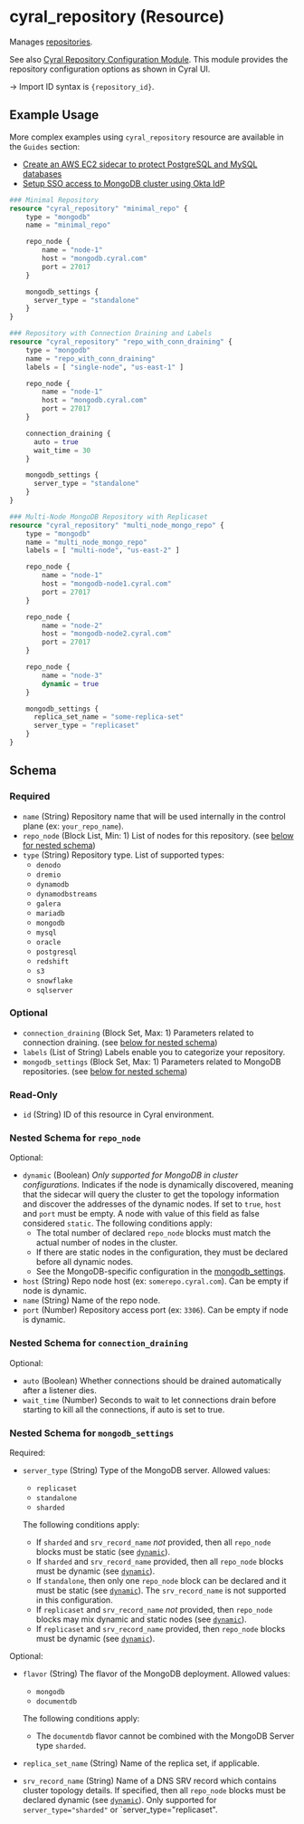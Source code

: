 # cyral_repository (Resource)

Manages [repositories](https://cyral.com/docs/manage-repositories/repo-track).

See also [Cyral Repository Configuration Module](https://github.com/cyralinc/terraform-cyral-repository-config).
This module provides the repository configuration options as shown in Cyral UI.

-> Import ID syntax is `{repository_id}`.

## Example Usage

More complex examples using `cyral_repository` resource are available in the `Guides` section:

-   [Create an AWS EC2 sidecar to protect PostgreSQL and MySQL databases](https://registry.terraform.io/providers/cyralinc/cyral/latest/docs/guides/setup_cp_and_deploy_sidecar)
-   [Setup SSO access to MongoDB cluster using Okta IdP](https://registry.terraform.io/providers/cyralinc/cyral/latest/docs/guides/mongodb_cluster_okta_idp)

```terraform
### Minimal Repository
resource "cyral_repository" "minimal_repo" {
    type = "mongodb"
    name = "minimal_repo"

    repo_node {
        name = "node-1"
        host = "mongodb.cyral.com"
        port = 27017
    }

    mongodb_settings {
      server_type = "standalone"
    }
}

### Repository with Connection Draining and Labels
resource "cyral_repository" "repo_with_conn_draining" {
    type = "mongodb"
    name = "repo_with_conn_draining"
    labels = [ "single-node", "us-east-1" ]

    repo_node {
        name = "node-1"
        host = "mongodb.cyral.com"
        port = 27017
    }

    connection_draining {
      auto = true
      wait_time = 30
    }

    mongodb_settings {
      server_type = "standalone"
    }
}

### Multi-Node MongoDB Repository with Replicaset
resource "cyral_repository" "multi_node_mongo_repo" {
    type = "mongodb"
    name = "multi_node_mongo_repo"
    labels = [ "multi-node", "us-east-2" ]

    repo_node {
        name = "node-1"
        host = "mongodb-node1.cyral.com"
        port = 27017
    }

    repo_node {
        name = "node-2"
        host = "mongodb-node2.cyral.com"
        port = 27017
    }

    repo_node {
        name = "node-3"
        dynamic = true
    }

    mongodb_settings {
      replica_set_name = "some-replica-set"
      server_type = "replicaset"
    }
}
```

<!-- schema generated by tfplugindocs -->

## Schema

### Required

-   `name` (String) Repository name that will be used internally in the control plane (ex: `your_repo_name`).
-   `repo_node` (Block List, Min: 1) List of nodes for this repository. (see [below for nested schema](#nestedblock--repo_node))
-   `type` (String) Repository type. List of supported types:
    -   `denodo`
    -   `dremio`
    -   `dynamodb`
    -   `dynamodbstreams`
    -   `galera`
    -   `mariadb`
    -   `mongodb`
    -   `mysql`
    -   `oracle`
    -   `postgresql`
    -   `redshift`
    -   `s3`
    -   `snowflake`
    -   `sqlserver`

### Optional

-   `connection_draining` (Block Set, Max: 1) Parameters related to connection draining. (see [below for nested schema](#nestedblock--connection_draining))
-   `labels` (List of String) Labels enable you to categorize your repository.
-   `mongodb_settings` (Block Set, Max: 1) Parameters related to MongoDB repositories. (see [below for nested schema](#nestedblock--mongodb_settings))

### Read-Only

-   `id` (String) ID of this resource in Cyral environment.

<a id="nestedblock--repo_node"></a>

### Nested Schema for `repo_node`

Optional:

-   `dynamic` (Boolean) _Only supported for MongoDB in cluster configurations._
    Indicates if the node is dynamically discovered, meaning that the sidecar will query the cluster to get the topology information and discover the addresses of the dynamic nodes. If set to `true`, `host` and `port` must be empty. A node with value of this field as false considered `static`.
    The following conditions apply:
    -   The total number of declared `repo_node` blocks must match the actual number of nodes in the cluster.
    -   If there are static nodes in the configuration, they must be declared before all dynamic nodes.
    -   See the MongoDB-specific configuration in the [mongodb_settings](#nested-schema-for-mongodb_settings).
-   `host` (String) Repo node host (ex: `somerepo.cyral.com`). Can be empty if node is dynamic.
-   `name` (String) Name of the repo node.
-   `port` (Number) Repository access port (ex: `3306`). Can be empty if node is dynamic.

<a id="nestedblock--connection_draining"></a>

### Nested Schema for `connection_draining`

Optional:

-   `auto` (Boolean) Whether connections should be drained automatically after a listener dies.
-   `wait_time` (Number) Seconds to wait to let connections drain before starting to kill all the connections, if auto is set to true.

<a id="nestedblock--mongodb_settings"></a>

### Nested Schema for `mongodb_settings`

Required:

-   `server_type` (String) Type of the MongoDB server. Allowed values:

    -   `replicaset`
    -   `standalone`
    -   `sharded`

    The following conditions apply:

    -   If `sharded` and `srv_record_name` _not_ provided, then all `repo_node` blocks must be static (see [`dynamic`](#dynamic)).
    -   If `sharded` and `srv_record_name` provided, then all `repo_node` blocks must be dynamic (see [`dynamic`](#dynamic)).
    -   If `standalone`, then only one `repo_node` block can be declared and it must be static (see [`dynamic`](#dynamic)). The `srv_record_name` is not supported in this configuration.
    -   If `replicaset` and `srv_record_name` _not_ provided, then `repo_node` blocks may mix dynamic and static nodes (see [`dynamic`](#dynamic)).
    -   If `replicaset` and `srv_record_name` provided, then `repo_node` blocks must be dynamic (see [`dynamic`](#dynamic)).

Optional:

-   `flavor` (String) The flavor of the MongoDB deployment. Allowed values:

    -   `mongodb`
    -   `documentdb`

    The following conditions apply:

    -   The `documentdb` flavor cannot be combined with the MongoDB Server type `sharded`.

-   `replica_set_name` (String) Name of the replica set, if applicable.
-   `srv_record_name` (String) Name of a DNS SRV record which contains cluster topology details. If specified, then all `repo_node` blocks must be declared dynamic (see [`dynamic`](#dynamic)). Only supported for `server_type="sharded"` or `server_type="replicaset".
